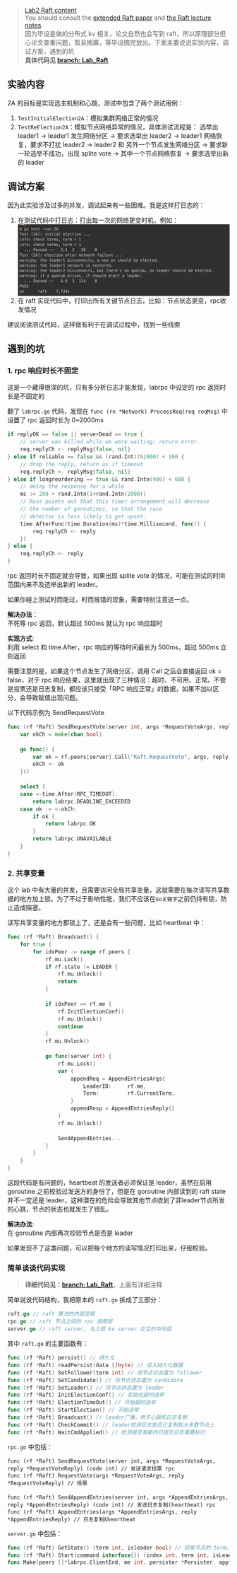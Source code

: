 > [Lab2 Raft content](http://nil.csail.mit.edu/6.824/2018/labs/lab-raft.html)  
> You should consult the [extended Raft paper](https://raft.github.io/raft.pdf) and [the Raft lecture notes](http://nil.csail.mit.edu/6.824/2018/notes/l-raft.txt).  
> 因为毕设是做的分布式 kv 相关，论文自然也会写到 raft，所以原理部分担心论文查重问题，暂且搁置，等毕设搞完放出。下面主要说说实验内容，调试方案，遇到的坑   
> **具体代码见 [branch: Lab_Raft](https://github.com/polebug/MIT6.824_2018/tree/Lab2_Raft)** 

## 实验内容

2A 的目标是实现选主机制和心跳，测试中包含了两个测试用例：  
1. `TestInitialElection2A`：模拟集群网络正常的情况
2. `TestReElection2A`：模拟节点网络异常的情况，具体测试流程是：
	选举出 leader1 -> leader1 发生网络分区 -> 要求选举出 leader2 -> leader1 网络恢复，要求不打扰 leader2 -> leader2 和 另外一个节点发生网络分区 -> 要求新一轮选举不成功，出现 splite vote -> 其中一个节点网络恢复 -> 要求选举出新的 leader


## 调试方案

因为此实验涉及过多的并发，调试起来有一些困难。我是这样打日志的：
1. 在测试代码中打日志：打出每一次的网络更变时机，例如：
	<img src="./img/passLab2A.png" width = "500" height = "162" alt="Figure 2" align=center />
2. 在 raft 实现代码中，打印出所有关键节点日志，比如：节点状态更变，rpc收发情况

建议阅读测试代码，这样做有利于在调试过程中，找到一些线索

## 遇到的坑

### 1. rpc 响应时长不固定

这是一个藏得很深的坑，只有多分析日志才能发现，labrpc 中设定的 rpc 返回时长是不固定的

翻了 `labrpc.go` 代码，发现在 `func (rn *Network) ProcessReq(req reqMsg)` 中设置了 rpc 返回时长为 0~2000ms

```go
if replyOK == false || serverDead == true {
	// server was killed while we were waiting; return error.
	req.replyCh <- replyMsg{false, nil}
} else if reliable == false && (rand.Int()%1000) < 100 {
	// drop the reply, return as if timeout
	req.replyCh <- replyMsg{false, nil}
} else if longreordering == true && rand.Intn(900) < 600 {
	// delay the response for a while
	ms := 200 + rand.Intn(1+rand.Intn(2000))
	// Russ points out that this timer arrangement will decrease
	// the number of goroutines, so that the race
	// detector is less likely to get upset.
	time.AfterFunc(time.Duration(ms)*time.Millisecond, func() {
		req.replyCh <- reply
	})
} else {
	req.replyCh <- reply
}
```

rpc 返回时长不固定就会导致，如果出现 splite vote 的情况，可能在测试的时间范围内来不及选举出新的 leader。

如果你碰上测试时而能过，时而报错的现象，需要特别注意这一点。

**解决办法**：  
不死等 rpc 返回，默认超过 500ms 就认为 rpc 响应超时

**实现方式**:  
利用 select 和 time.After，rpc 响应的等待时间最长为 500ms，超过 500ms 立刻返回  

需要注意的是，如果这个节点发生了网络分区，调用 Call 之后会直接返回 ok = false，对于 rpc 响应结果，这里就出现了三种情况：超时、不可用、正常。不管是投票还是日志复制，都应该只接受「RPC 响应正常」的数据，如果不加以区分，会导致赋值出现问题。

以下代码示例为 SendRequestVote 
```go
func (rf *Raft) SendRequestVote(server int, args *RequestVoteArgs, reply *RequestVoteReply) int {
	var okCh = make(chan bool)

	go func() {
		var ok = rf.peers[server].Call("Raft.RequestVote", args, reply)
		okCh <- ok
	}()

	select {
	case <-time.After(RPC_TIMEOUT):
		return labrpc.DEADLINE_EXCEEDED
	case ok := <-okCh:
		if ok {
			return labrpc.OK
		}
		return labrpc.UNAVAILABLE
	}
}
```

### 2. 共享变量

这个 lab 中有大量的并发，且需要访问全局共享变量，这就需要在每次读写共享数据的地方加上锁。为了不过于影响性能，我们不应该在`Go关键字`之前仍持有锁，防止造成阻塞。

读写共享变量的地方都锁上了，还是会有一些问题，比如 heartbeat 中：
```go
func (rf *Raft) Broadcast() {
	for true {
		for idxPeer := range rf.peers {
			rf.mu.Lock()
			if rf.state != LEADER {
				rf.mu.Unlock()
				return
			}

			if idxPeer == rf.me {
				rf.InitElectionConf()
				rf.mu.Unlock()
				continue
			}
			rf.mu.Unlock()

			go func(server int) {
				rf.mu.Lock()
				var (
					appendReq = AppendEntriesArgs{
						LeaderID:     rf.me,
						Term:         rf.CurrentTerm,
					}
					appendResp = AppendEntriesReply{}
				)
				rf.mu.Unlock()

				SendAppendEntries...
			}
		}
	}
}
```

这段代码是有问题的，heartbeat 的发送者必须保证是 leader，虽然在启用 goroutine 之前校验过发送方的身份了，但是在 goroutine 内部读到的 raft state 并不一定还是 leader，这种潜在的危险会导致其他节点收到了非leader节点所发的心跳，节点的状态也就发生了错乱。

**解决办法**:  
在 goroutine 内部再次校验节点是否是 leader

如果发现不了这类问题，可以把每个地方的读写情况打印出来，仔细校验。


### 简单谈谈代码实现

> **详细代码见：[branch: Lab_Raft](https://github.com/polebug/MIT6.824_2018/tree/Lab2_Raft)**，上面有详细注释

简单说说代码结构，我把原本的 `raft.go` 拆成了三部分：
```go
raft.go // raft 算法的内部逻辑
rpc.go // raft 节点之间的 rpc 调用层
server.go // raft server, 与上层 kv server 交互的中间层
```

其中 `raft.go` 的主要函数有：
```go
func (rf *Raft) persist() // 持久化
func (rf *Raft) readPersist(data []byte) // 读入持久化数据
func (rf *Raft) SetFollower(term int) // 将节点状态置为 follower
func (rf *Raft) SetCandidate() // 将节点状态置为 candidate
func (rf *Raft) SetLeader() // 将节点状态置为 leader
func (rf *Raft) InitElectionConf() // 初始化超时选举
func (rf *Raft) ElectionTimeOut() // 开始超时选举
func (rf *Raft) StartElection() // 开始选举
func (rf *Raft) Broadcast() // leader广播，用于心跳和日志复制
func (rf *Raft) CheckCommit() // leader检测日志是否已复制到大多数节点上
func (rf *Raft) WaitCmdApplied() // 检测是否有新的已提交日志需要执行
```

`rpc.go` 中包括：
```golang
func (rf *Raft) SendRequestVote(server int, args *RequestVoteArgs, reply *RequestVoteReply) (code int) // 发送请求投票 rpc
func (rf *Raft) RequestVote(args *RequestVoteArgs, reply *RequestVoteReply) // 投票

func (rf *Raft) SendAppendEntries(server int, args *AppendEntriesArgs, reply *AppendEntriesReply) (code int) // 发送日志复制(heartbeat) rpc 
func (rf *Raft) AppendEntries(args *AppendEntriesArgs, reply *AppendEntriesReply) // 日志复制&heartbeat
```

`server.go` 中包括：
```go
func (rf *Raft) GetState() (term int, isleader bool) // 获取节点的 term，是否是 leacer
func (rf *Raft) Start(command interface{}) (index int, term int, isLeader bool) // 给 leader 节点添加一个新的指令
func Make(peers []*labrpc.ClientEnd, me int, persister *Persister, applyCh chan ApplyMsg） *Raft // 创建一个raft节点 
```



